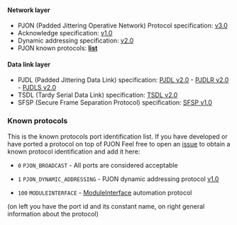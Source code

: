 #### Network layer
- PJON (Padded Jittering Operative Network) Protocol specification: [v3.0](/specification/PJON-protocol-specification-v3.0.md)
- Acknowledge specification: [v1.0](/specification/PJON-protocol-acknowledge-specification-v1.0.md)
- Dynamic addressing specification: [v2.0](/specification/PJON-dynamic-addressing-specification-v2.0.md)
- PJON known protocols: **[list](/specification/PJON-known-protocols-list.md)**
#### Data link layer
- PJDL (Padded Jittering Data Link) specification:
[PJDL v2.0](/strategies/SoftwareBitBang/specification/PJDL-specification-v2.0.md) - [PJDLR v2.0](/strategies/OverSampling/specification/PJDLR-specification-v2.0.md) - [PJDLS v2.0](/strategies/AnalogSampling/specification/PJDLS-specification-v2.0.md)
- TSDL (Tardy Serial Data Link) specification: [TSDL v2.0](/strategies/ThroughSerial/specification/TSDL-specification-v2.0.md)
- SFSP (Secure Frame Separation Protocol) specification: [SFSP v1.0](/specification/SFSP-frame-separation-specification-v1.0.md)

### Known protocols
This is the known protocols port identification list. If you have developed or have ported a protocol on top of PJON Feel free to open an [issue](https://github.com/gioblu/PJON/issues) to obtain a known protocol identification and add it here:  

* `0` `PJON_BROADCAST` - All ports are considered acceptable
* `1` `PJON_DYNAMIC_ADDRESSING` - PJON dynamic addressing protocol [v1.0](/specification/PJON-dynamic-addressing-specification-v2.0.md)

* `100` `MODULEINTERFACE` - [ModuleInterface](https://github.com/fredilarsen/ModuleInterface) automation protocol

(on left you have the port id and its constant name, on right general information about the protocol)
